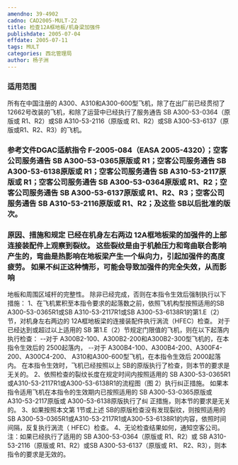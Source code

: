 ```yaml
---
amendno: 39-4902
cadno: CAD2005-MULT-22
title: 检查12A框地板/机身梁加强件
publishdate: 2005-07-04
effdate: 2005-07-11
tags: MULT
categories: 西北管理局
author: 杨子洲
---
```


### 适用范围 
所有在中国注册的 A300、A310和A300-600型飞机，除了在出厂前已经贯彻了 12662号改装的飞机，和除了运营中已经执行了服务通告 SB A300-53-0364（原版或 R1、R2）或SB A310-53-2116（原版或 R1、R2）或SB A300-53-6137（原版或R1、R2、R3）的飞机。

### 参考文件DGAC适航指令 F-2005-084（EASA 2005-4320）；空客公司服务通告 SB A300-53-0365原版或 R1；空客公司服务通告 SB A300-53-6138原版或 R1；空客公司服务通告 SB A310-53-2117原版或 R1；空客公司服务通告 SB A300-53-0364原版或 R1、R2；空客公司服务通告 SB A300-53-6137原版或 R1、R2、R3；空客公司服务通告 SB A310-53-2116原版或 R1、R2；及这些 SB以后批准的版次。

### 原因、措施和规定 已经在机身左右两边 12A框地板梁的加强件的上部连接装配件上观察到裂纹。 这些裂纹是由于机舱压力和弯曲联合影响产生的，弯曲是热影响在地板梁产生一个纵向力，引起加强件的高度疲劳。 如果不纠正这种情形，可能会导致加强件的完全失效，从而影响
     
地板和周围区域杆的完整性。 
除非已经完成，否则在本指令生效后强制执行以下措施： 
1、在飞机累积至本指令要求的起落数之前，依照飞机构型按照适用的SB A300-53-0365R1或SB A310-53-2117R1或SB A300-53-6138R1的第1.E（2）节，对机身左右两边的 12A框地板梁的连接装配件执行涡流（HFEC）检查。 
对于已经达到或超过以上适用的 SB 第1.E（2）节规定门限值的飞机，则在以下起落内执行检查： 
--对于 A300B2-100、A300B2-200和A300B2-300型飞机的，在本指令生效后的 2500起落内， 
--对于 A300B4-100、A300B4-200、A300F4-200、A300C4-200、 A310和A300-600型飞机，在本指令生效后 2000起落内。 
在本指令生效时，飞机已经按照以上 SB的原版执行了检查，则本节的要求是无关的。 
2、依照检查的裂纹长度在规定时间内按照适用的 SB A300-53-0365R1或A310-53-2117R1或A300-53-6138R1的流程图（图 2）执行纠正措施。 
如果本指令适用飞机在本指令的生效期内已按照适用的 SB 
A300-53-0365原版或 A310-53-2117原版或 A300-53-6138原版执行了纠
正措施，则本节的要求是无关的。 
3、如果按照本文第 1节或上述 SB的原版检查没有发现裂纹，则按照适用的SB A300-53-0365R1或A310-53-2117R1或A300-53-6138R1的内容，依照时间间隔，反复执行涡流（ HFEC）检查。 
4、无论检查结果如何，通知空客公司。
注：如果已经执行了适用的 SB A300-53-0364（原版或 R1、R2）或 SB A310-53-2116（原版或 R1、R2）或SB A300-53-6137（原版或 R1、 R2、R3），则本指令的要求是无效的。
